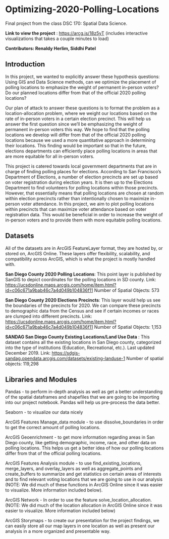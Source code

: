 # Optimizing-2020-Polling-Locations
Final project from the class DSC 170: Spatial Data Science. 

__Link to view the project__ : https://arcg.is/18z5yT (includes interactive visualizations that takes a couple minutes to load)

__Contributors: Renaldy Herlim, Siddhi Patel__

## Introduction

In this project, we wanted to explicitly answer these hypothesis questions:
Using GIS and Data Science methods, can we optimize the placement of polling locations to emphasize the weight of permanent in-person voters? 
Do our planned locations differ from that of the official 2020 polling locations?

Our plan of attack to answer these questions is to format the problem as a location-allocation problem, where we weight our locations based on the rate of in-person voters in a certain election precinct. This will help us answer the first question since we’ll be emphasizing the weight of permanent in-person voters this way. We hope to find that the polling locations we develop will differ from that of the official 2020 polling locations because we used a more quantitative approach in determining their locations. This finding would be important so that in the future, elections departments can efficiently place polling locations in areas that are more equitable for all in-person voters. 

This project is catered towards local government departments that are in charge of finding polling places for elections. According to San Francisco’s Department of Elections, a number of election precincts are set up based on voter registration during election years. It is then up to the Elections Department to find volunteers for polling locations within those precincts. However, that essentially means that polling locations are chosen at random within election precincts rather than intentionally chosen to maximize in-person voter attendance. In this project, we aim to plot polling locations within precincts that can maximize voter attendance based on voter registration data. This would be beneficial in order to increase the weight of in-person voters and to provide them with more equitable polling locations. 


## Datasets

All of the datasets are in ArcGIS FeatureLayer format, they are hosted by, or stored on, ArcGIS Online. These layers offer flexibility, scalability, and compatibility across ArcGIS, which is what the project is mostly handled with.

__San Diego County 2020 Polling Locations__: This point layer is published by SanGIS to depict coordinates for the polling locations in SD county. 
Link: https://ucsdonline.maps.arcgis.com/home/item.html?id=c06c671a9bab46c7a4d049b104836f11
Number of Spatial Objects: 573

__San Diego County 2020 Elections Precincts__: This layer would help us see the boundaries of the precincts for 2020. We can compare these precincts to demographic data from the Census and see if certain incomes or races are clumped into different precincts. 
Link: https://ucsdonline.maps.arcgis.com/home/item.html?id=c06c671a9bab46c7a4d049b104836f11
Number of Spatial Objects: 1,153

__SANDAG San Diego County Existing Locations/Land Use Data__ : This dataset contains all the existing locations in San Diego county, categorized into the type of institutions (Education, Recreational, etc.). Last updated December 2019. 
Link: https://sdgis-sandag.opendata.arcgis.com/datasets/existing-landuse-1
Number of spatial objects: 119,298


## Libraries and Modules

Pandas - to perform in-depth analysis as well as get a better understanding of the spatial dataframes and shapefiles that we are going to be importing into our project notebook. Pandas will help us pre-process the data better. 

Seaborn - to visualize our data nicely

ArcGIS Features Manage_data module - to use dissolve_boundaries in order to get the correct amount of polling locations.

ArcGIS Geoenrichment - to get more information regarding areas in San Diego county, like getting demographic, income, race, and other data on polling locations. This helps us get a better idea of how our polling locations differ from that of the official polling locations. 

ArcGIS Features Analysis module - to use find_existing_locations, merge_layers, and overlay_layers as well as aggregate_points and create_buffers to summarize and get statistics on certain areas of interests and to find relevant voting locations that we are going to use in our analysis (NOTE: We did much of these functions in ArcGIS Online since it was easier to visualize. More information included below).

ArcGIS Network - In order to use the feature solve_location_allocation. (NOTE: We did much of the location allocation in ArcGIS Online since it was easier to visualize. More information included below)

ArcGIS Storymaps - to create our presentation for the project findings, we can easily store all our map layers in one location as well as present our analysis in a more organized and presentable way.
